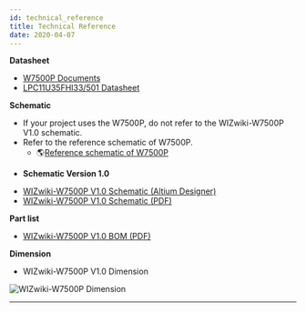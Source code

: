 ```yaml
---
id: technical_reference
title: Technical Reference
date: 2020-04-07
---
```


**Datasheet**

   * [W7500P Documents]()
   * [LPC11U35FHI33/501 Datasheet](/document_framework/img/products/w7500p/overview/LPC11U3X.pdf)

**Schematic**

  - If your project uses the W7500P, do not refer to the WIZwiki-W7500P
    V1.0 schematic.
  - Refer to the reference schematic of W7500P.
      - 🌎[Reference schematic of
        W7500P](https://github.com/Wiznet/Hardware-Files-of-WIZnet/tree/master/01_iMCU/W7500P/Reference%20Schematic)

<!-- end list -->

  - **Schematic Version 1.0**

<!-- end list -->

   * [WIZwiki-W7500P V1.0 Schematic (Altium Designer)]()
   * [WIZwiki-W7500P V1.0 Schematic (PDF)](/document_framework/img/products/w7500p/overview/wizwiki-w7500p_sch_v1.0.pdf)

**Part list**

   * [WIZwiki-W7500P V1.0 BOM (PDF)](/document_framework/img/products/w7500p/overview/wizwiki-w7500_dimension.png)

**Dimension**

   * WIZwiki-W7500P V1.0 Dimension

![WIZwiki-W7500P
Dimension](/products/wizwiki_w7500p/wizwiki-w7500p_dimension.png%20)

-----
